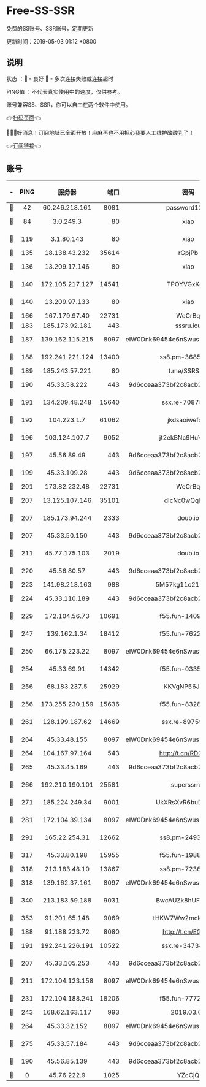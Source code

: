 # Free-SS-SSR

免费的SS账号、SSR账号，定期更新

更新时间：2019-05-03 01:12 +0800

## 说明

状态     ：🙂 - 良好 🙁 - 多次连接失败或连接超时

PING值   ：不代表真实使用中的速度，仅供参考。

账号兼容SS、SSR，你可以自由在两个软件中使用。

👉[扫码页面](https://liesauer.github.io/Free-SS-SSR/)👈

🎉🎉🎉好消息！订阅地址已全面开放！麻麻再也不用担心我要人工维护酸酸乳了！

👉[订阅链接](https://www.liesauer.net/yogurt/subscribe?ACCESS_TOKEN=DAYxR3mMaZAsaqUb)👈

## 账号

|-|PING|服务器|端口|密码|加密方式|区域|
|:----:|:----:|:-----:|-----:|:----:|:----:|:----:|
|🙂|42|60.246.218.161|8081|password1234|chacha20|CN|
|🙂|84|3.0.249.3|80|xiao|aes-128-ctr|SG|
|🙂|119|3.1.80.143|80|xiao|aes-128-ctr|SG|
|🙂|135|18.138.43.232|35614|rGpjPb|rc4-md5|SG|
|🙂|136|13.209.17.146|80|xiao|aes-128-ctr|KR|
|🙂|140|172.105.217.127|14541|TPOYVGxKglpi|aes-256-cfb|JP|
|🙂|140|13.209.97.133|80|xiao|aes-128-ctr|KR|
|🙂|166|167.179.97.40|22731|WeCrBq|rc4-md5|JP|
|🙂|183|185.173.92.181|443|sssru.icu|rc4-md5|RU|
|🙂|187|139.162.115.215|8097|eIW0Dnk69454e6nSwuspv9DmS201tQ0D|aes-256-cfb|JP|
|🙂|188|192.241.221.124|13400|ss8.pm-36858773|aes-256-cfb|US|
|🙂|189|185.243.57.221|80|t.me/SSRSUB|rc4-md5|US|
|🙂|190|45.33.58.222|443|9d6cceaa373bf2c8acb22e60b6a58be6|aes-256-cfb|US|
|🙂|191|134.209.48.248|15640|ssx.re-70878425|aes-256-cfb|US|
|🙂|192|104.223.1.7|61062|jkdsaoiwefdsa|aes-256-cfb|US|
|🙂|196|103.124.107.7|9052|jt2ekBNc9HuVtm2a|aes-256-cfb|US|
|🙂|197|45.56.89.49|443|9d6cceaa373bf2c8acb22e60b6a58be6|aes-256-cfb|US|
|🙂|199|45.33.109.28|443|9d6cceaa373bf2c8acb22e60b6a58be6|aes-256-cfb|US|
|🙂|201|173.82.232.48|22731|WeCrBq|rc4-md5|US|
|🙂|207|13.125.107.146|35101|dIcNc0wQqMzU|aes-256-cfb|KR|
|🙂|207|185.173.94.244|2333|doub.io|aes-128-ctr|RU|
|🙂|207|45.33.50.150|443|9d6cceaa373bf2c8acb22e60b6a58be6|aes-256-cfb|US|
|🙂|211|45.77.175.103|2019|doub.io|aes-128-ctr|SG|
|🙂|220|45.56.80.57|443|9d6cceaa373bf2c8acb22e60b6a58be6|aes-256-cfb|US|
|🙂|223|141.98.213.163|988|5M57kg11c214qDmK|chacha20|KR|
|🙂|224|45.33.110.189|443|9d6cceaa373bf2c8acb22e60b6a58be6|aes-256-cfb|US|
|🙂|229|172.104.56.73|10691|f55.fun-14099948|aes-256-cfb|SG|
|🙂|247|139.162.1.34|18412|f55.fun-76221850|aes-256-cfb|SG|
|🙂|250|66.175.223.22|8097|eIW0Dnk69454e6nSwuspv9DmS201tQ0D|aes-256-cfb|US|
|🙂|254|45.33.69.91|14342|f55.fun-03357689|aes-256-cfb|US|
|🙂|256|68.183.237.5|25929|KKVgNP56JeYW|aes-256-cfb|SG|
|🙂|256|173.255.230.159|15636|f55.fun-83286338|aes-256-cfb|US|
|🙂|261|128.199.187.62|14669|ssx.re-89759898|aes-256-cfb|SG|
|🙂|264|45.33.48.155|8097|eIW0Dnk69454e6nSwuspv9DmS201tQ0D|aes-256-cfb|US|
|🙂|264|104.167.97.164|543|http://t.cn/RD0D7sx|rc4-md5|CA|
|🙂|265|45.33.45.169|443|9d6cceaa373bf2c8acb22e60b6a58be6|aes-256-cfb|US|
|🙂|266|192.210.190.101|25581|superssrnet|aes-256-cfb|US|
|🙂|271|185.224.249.34|9001|UkXRsXvR6buDMG2Y|aes-256-cfb|RU|
|🙂|281|172.104.39.134|8097|eIW0Dnk69454e6nSwuspv9DmS201tQ0D|aes-256-cfb|SG|
|🙂|291|165.22.254.31|12662|ss8.pm-24934298|aes-256-cfb|SG|
|🙂|317|45.33.80.198|15955|f55.fun-19883700|aes-256-cfb|US|
|🙂|318|213.183.48.10|13867|ss8.pm-72362652|rc4-md5|RU|
|🙂|318|139.162.37.161|8097|eIW0Dnk69454e6nSwuspv9DmS201tQ0D|aes-256-cfb|SG|
|🙂|340|213.183.59.188|9031|BwcAUZk8hUFAkDGN|aes-256-cfb|NL|
|🙂|353|91.201.65.148|9069|tHKW7Ww2mck9CHQG|aes-256-cfb|IT|
|🙂|188|91.188.223.72|8080|http://t.cn/EGJIyrl|rc4-md5|RU|
|🙂|191|192.241.226.191|10522|ssx.re-34734043|aes-256-cfb|US|
|🙂|207|45.33.105.253|443|9d6cceaa373bf2c8acb22e60b6a58be6|aes-256-cfb|US|
|🙂|211|172.104.123.158|8097|eIW0Dnk69454e6nSwuspv9DmS201tQ0D|aes-256-cfb|JP|
|🙂|231|172.104.188.241|18206|f55.fun-77724567|aes-256-cfb|SG|
|🙂|243|168.62.163.117|993|2019.03.07|rc4-md5|US|
|🙂|264|45.33.32.152|8097|eIW0Dnk69454e6nSwuspv9DmS201tQ0D|aes-256-cfb|US|
|🙂|275|45.33.57.184|443|9d6cceaa373bf2c8acb22e60b6a58be6|aes-256-cfb|US|
|🙁|190|45.56.85.139|443|9d6cceaa373bf2c8acb22e60b6a58be6|aes-256-cfb|US|
|🙁|0|45.76.222.9|1025|YZcCjQ|rc4-md5|JP|
